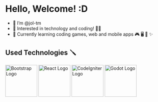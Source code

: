 # Hello, Welcome! :D
- 👋 I’m @jol-tm
- 👀 Interested in technology and coding! 👨‍💻
- 🌱 Currently learning coding games, web and mobile apps 🎮 🖥️ 📱 ✨
## Used Technologies 🪛
<div>
  <img src="https://getbootstrap.com/docs/5.2/assets/brand/bootstrap-logo-shadow.png" alt="Bootstrap Logo" width="100">
  <img src="https://logos-download.com/wp-content/uploads/2016/09/React_logo_logotype_emblem.png" alt="React Logo" width="100">
  <img src="https://cdn1.iconfinder.com/data/icons/logos-3/304/codeigniter-icon-1024.png" alt="CodeIgniter Logo" width="100">
  <img src="https://filehulk.com/wp-content/uploads/2020/08/Godot-Picture.png" alt="Godot Logo" width="100">
</div>

<!---
jol-tm/jol-tm is a ✨ special ✨ repository because its `README.md` (this file) appears on your GitHub profile.
You can click the Preview link to take a look at your changes.
--->
